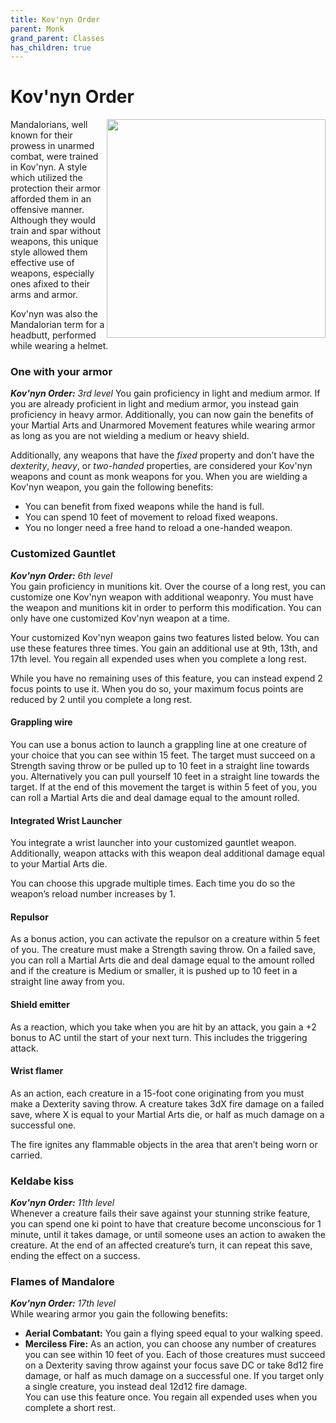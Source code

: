 ```yaml
---
title: Kov'nyn Order
parent: Monk
grand_parent: Classes
has_children: true
---
```


# Kov'nyn Order

<img src='../../../Images/Classes/KovnynOrder.png' style='float:right; width:350px;'>

Mandalorians, well known for their prowess in unarmed combat, were trained in Kov'nyn. A style which utilized the protection their armor afforded them in an offensive manner. Although they would train and spar without weapons, this unique style allowed them effective use of weapons, especially ones afixed to their arms and armor. 

Kov'nyn was also the Mandalorian term for a headbutt, performed while wearing a helmet. 

### One with your armor
***Kov'nyn Order:** 3rd level* 
You gain proficiency in light and medium armor. If you are already proficient in light and medium armor, you instead gain proficiency in heavy armor. Additionally, you can now gain the benefits of your Martial Arts and Unarmored Movement features while wearing armor as long as you are not wielding a medium or heavy shield.

Additionally, any weapons that have the *fixed* property and don’t have the *dexterity*, *heavy*, or *two-handed* properties, are considered your Kov'nyn weapons and count as monk weapons for you. When you are wielding a Kov'nyn weapon, you gain the following benefits:

- You can benefit from fixed weapons while the hand is full.
- You can spend 10 feet of movement to reload fixed weapons.
- You no longer need a free hand to reload a one-handed weapon.

### Customized Gauntlet
***Kov'nyn Order:** 6th level*<br> 
You gain proficiency in munitions kit. Over the course of a long rest, you can customize one Kov'nyn weapon with additional weaponry. You must have the weapon and munitions kit in order to perform this modification. You can only have one customized Kov'nyn weapon at a time.

Your customized Kov'nyn weapon gains two features listed below. You can use these features three times. You gain an additional use at 9th, 13th, and 17th level. You regain all expended uses when you complete a long rest.

While you have no remaining uses of this feature, you can instead expend 2 focus points to use it. When you do so, your maximum focus points are reduced by 2 until you complete a long rest.

#### Grappling wire
You can use a bonus action to launch a grappling line at one creature of your choice that you can see within 15 feet. The target must succeed on a Strength saving throw or be pulled up to 10 feet in a straight line towards you. Alternatively you can pull yourself 10 feet in a straight line towards the target. If at the end of this movement the target is within 5 feet of you, you can roll a Martial Arts die and deal damage equal to the amount rolled.

#### Integrated Wrist Launcher
You integrate a wrist launcher into your customized gauntlet weapon. Additionally, weapon attacks with this weapon deal additional damage equal to your Martial Arts die. 

You can choose this upgrade multiple times. Each time you do so the weapon’s reload number increases by 1.

#### Repulsor
As a bonus action, you can activate the repulsor on a creature within 5 feet of you. The creature must make a Strength saving throw. On a failed save, you can roll a Martial Arts die and deal damage equal to the amount rolled and if the creature is Medium or smaller, it is pushed up to 10 feet in a straight line away from you.

#### Shield emitter
As a reaction, which you take when you are hit by an attack, you gain a +2 bonus to AC until the start of your next turn. This includes the triggering attack.

#### Wrist flamer
As an action, each creature in a 15-foot cone originating from you must make a Dexterity saving throw. A creature takes 3dX fire damage on a failed save, where X is equal to your Martial Arts die, or half as much damage on a successful one.

The fire ignites any flammable objects in the area that aren’t being worn or carried.

### Keldabe kiss
***Kov'nyn Order:** 11th level* <br>
Whenever a creature fails their save against your stunning strike feature, you can spend one ki point to have that creature become unconscious for 1 minute, until it takes damage, or until someone uses an action to awaken the creature. At the end of an affected creature’s turn, it can repeat this save, ending the effect on a success.

### Flames of Mandalore
***Kov'nyn Order:** 17th level* <br>
While wearing armor you gain the following benefits:
- **Aerial Combatant:** You gain a flying speed equal to your walking speed.
- **Merciless Fire:** As an action, you can choose any number of creatures you can see within 10 feet of you. Each of those creatures must succeed on a Dexterity saving throw against your focus save DC or take 8d12 fire damage, or half as much damage on a successful one. If you target only a single creature, you instead deal 12d12 fire damage. <br> You can use this feature once. You regain all expended uses when you complete a short rest.

